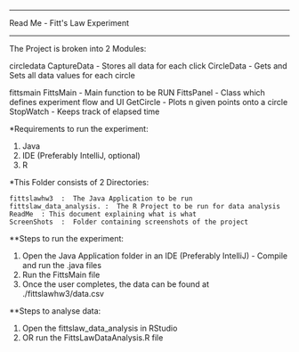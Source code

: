 *******************************
Read Me - Fitt's Law Experiment
*******************************

The Project is broken into 2 Modules:

 circledata
	CaptureData - Stores all data for each click
	CircleData - Gets and Sets all data values for each circle

 fittsmain
	FittsMain - Main function to be RUN
	FittsPanel - Class which defines experiment flow and UI
	GetCircle - Plots n given points onto a circle
	StopWatch - Keeps track of elapsed time

*Requirements to run the experiment:
1. Java
2. IDE (Preferably IntelliJ, optional)
3. R 

*This Folder consists of 2 Directories:

	fittslawhw3  :  The Java Application to be run
	fittslaw_data_analysis. :  The R Project to be run for data analysis 
	ReadMe  : This document explaining what is what
	ScreenShots  :  Folder containing screenshots of the project

**Steps to run the experiment:
1. Open the Java Application folder in an IDE (Preferably IntelliJ) - Compile and run the .java files
2. Run the FittsMain file
3. Once the user completes, the data can be found at ./fittslawhw3/data.csv

**Steps to analyse data:
1. Open the fittslaw_data_analysis in RStudio 
2. OR run the FittsLawDataAnalysis.R file
